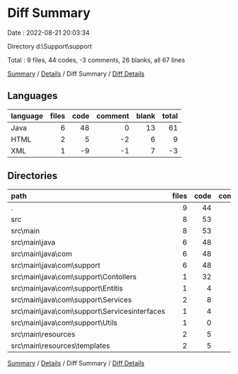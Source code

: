 # Diff Summary

Date : 2022-08-21 20:03:34

Directory d:\\Support\\support

Total : 9 files,  44 codes, -3 comments, 26 blanks, all 67 lines

[Summary](results.md) / [Details](details.md) / Diff Summary / [Diff Details](diff-details.md)

## Languages
| language | files | code | comment | blank | total |
| :--- | ---: | ---: | ---: | ---: | ---: |
| Java | 6 | 48 | 0 | 13 | 61 |
| HTML | 2 | 5 | -2 | 6 | 9 |
| XML | 1 | -9 | -1 | 7 | -3 |

## Directories
| path | files | code | comment | blank | total |
| :--- | ---: | ---: | ---: | ---: | ---: |
| . | 9 | 44 | -3 | 26 | 67 |
| src | 8 | 53 | -2 | 19 | 70 |
| src\\main | 8 | 53 | -2 | 19 | 70 |
| src\\main\\java | 6 | 48 | 0 | 13 | 61 |
| src\\main\\java\\com | 6 | 48 | 0 | 13 | 61 |
| src\\main\\java\\com\\support | 6 | 48 | 0 | 13 | 61 |
| src\\main\\java\\com\\support\\Contollers | 1 | 32 | 0 | 7 | 39 |
| src\\main\\java\\com\\support\\Entitis | 1 | 4 | 0 | 0 | 4 |
| src\\main\\java\\com\\support\\Services | 2 | 8 | 0 | 5 | 13 |
| src\\main\\java\\com\\support\\Servicesinterfaces | 1 | 4 | 0 | 0 | 4 |
| src\\main\\java\\com\\support\\Utils | 1 | 0 | 0 | 1 | 1 |
| src\\main\\resources | 2 | 5 | -2 | 6 | 9 |
| src\\main\\resources\\templates | 2 | 5 | -2 | 6 | 9 |

[Summary](results.md) / [Details](details.md) / Diff Summary / [Diff Details](diff-details.md)